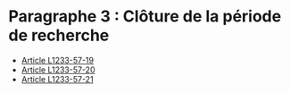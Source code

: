 # Paragraphe 3 : Clôture de la période de recherche

* [Article L1233-57-19](./LEGIARTI000028812449.md)
* [Article L1233-57-20](./LEGIARTI000028812454.md)
* [Article L1233-57-21](./LEGIARTI000029320765.md)
